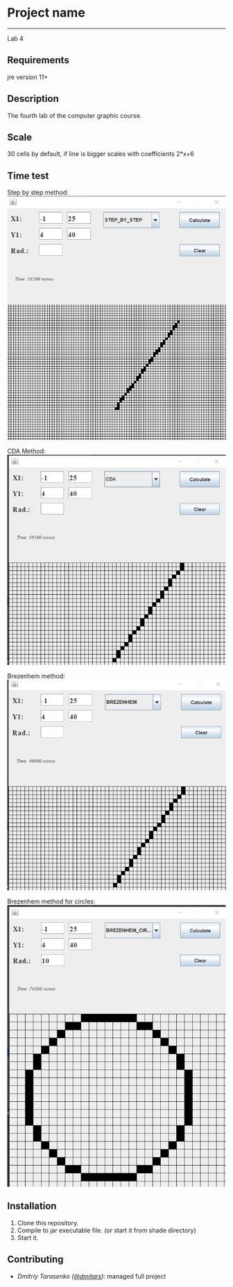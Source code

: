 # Project name
----
Lab 4

Requirements
----
jre version 11+ 

Description
----
The fourth lab of the computer graphic course.

Scale
----
30 cells by default, if line is bigger scales with coefficients 2*x+6

Time test
----
Step by step method:
![stepByStep](https://github.com/dmitars/Computer_Graphics/blob/lab4/doc/img/stepByStep.png)

CDA Method:
![CDA](https://github.com/dmitars/Computer_Graphics/blob/lab4/doc/img/CDA.png)

Brezenhem method:
![brezenhem](https://github.com/dmitars/Computer_Graphics/blob/lab4/doc/img/Brezenhem.png)

Brezenhem method for circles:
![brezenhem circle](https://github.com/dmitars/Computer_Graphics/blob/lab4/doc/img/circle.png)

Installation
----
1. Clone this repository.
2. Compile to jar executable file. (or start it from shade directory)
3. Start it.

Contributing
----
* _Dmitriy Tarasenko ([@dmitars](github.com/dmitars))_: managed full project
